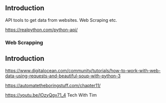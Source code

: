 ## Introduction

API tools to get data from websites. Web Scraping etc.

https://realpython.com/python-api/

### Web Scrapping

## Introduction

<https://www.digitalocean.com/community/tutorials/how-to-work-with-web-data-using-requests-and-beautiful-soup-with-python-3>

<https://automatetheboringstuff.com/chapter11/>

<https://youtu.be/lOzyQgv71_4> Tech With Tim

